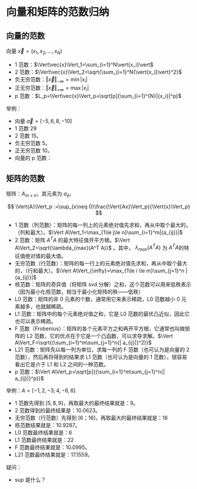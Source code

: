 

# 向量和矩阵的范数归纳

## 向量的范数

向量 $\vec{x}=(x_1,x_2,...,x_N)$

-  1 范数：$\Vert\vec{x}\Vert_1=\sum_{i=1}^N\vert{x_i}\vert$
-  2 范数：$\Vert\vec{x}\Vert_2=\sqrt{\sum_{i=1}^N{\vert{x_i}\vert}^2}$
-  负无穷范数：$\Vert\vec{x}\Vert_{-\infty}=\min{|{x_i}|}$
-  正无穷范数：$\Vert\vec{x}\Vert_{+\infty}=\max{|{x_i}|}$
-  p 范数：$L_p=\Vert\vec{x}\Vert_p=\sqrt[p]{\sum_{i=1}^{N}|{x_i}|^p}$

举例：

- 向量 $\vec{a}=[-5, 6, 8, -10]$
- 1 范数 29
- 2 范数 15。
- 负无穷范数 5。
- 正无穷范数 10。
- 向量的 p 范数：

## 矩阵的范数


矩阵：$A_{m\times n}$，其元素为 $a_{ij}$。

$$
\Vert{A}\Vert_p :=\sup_{x\neq 0}\frac{\Vert{Ax}\Vert_p}{\Vert{x}\Vert_p}
$$


- 1 范数（列范数）：矩阵的每一列上的元素绝对值先求和，再从中取个最大的，（列和最大）。$\Vert A\Vert_1=\max_{1\le j\le n}\sum_{i=1}^m|{a_{ij}}|$
- 2 范数：矩阵 $A^TA$ 的最大特征值开平方根。$\Vert A\Vert_2=\sqrt{\lambda_{max}(A^T A)}$ 。其中， $\lambda_{max}(A^T A)$ 为 $A^T A​$ 的特征值绝对值的最大值。
- 无穷范数（行范数）：矩阵的每一行上的元素绝对值先求和，再从中取个最大的，（行和最大）。$\Vert A\Vert_{\infty}=\max_{1\le i \le m}\sum_{j=1}^n |{a_{ij}}|$
- 核范数：矩阵的奇异值（将矩阵 svd 分解）之和，这个范数可以用来低秩表示（因为最小化核范数，相当于最小化矩阵的秩——低秩）
- L0 范数：矩阵的非 0 元素的个数，通常用它来表示稀疏，L0 范数越小 0 元素越多，也就越稀疏。
- L1 范数：矩阵中的每个元素绝对值之和，它是 L0 范数的最优凸近似，因此它也可以表示稀疏。
- F 范数（Frobenius）：矩阵的各个元素平方之和再开平方根，它通常也叫做矩阵的 L2 范数，它的优点在于它是一个凸函数，可以求导求解。$\Vert A\Vert_F=\sqrt{(\sum_{i=1}^m\sum_{j=1}^n{| a_{ij}|}^2)}$
- L21 范数：矩阵先以每一列为单位，求每一列的 F 范数（也可认为是向量的 2 范数），然后再将得到的结果求 L1 范数（也可认为是向量的 1 范数），很容易看出它是介于 L1 和 L2 之间的一种范数。
- p 范数：$\Vert A\Vert_p=\sqrt[p]{(\sum_{i=1}^m\sum_{j=1}^n{| a_{ij}|}^p)}$


举例：$A=[-1, 2, -3; 4, -6, 6]$

- 1 范数先得到 $[5,8,9]$，再取最大的最终结果就是：9。
- 2 范数得到的最终结果是：10.0623。
- 无穷范数（行范数）先得到 $[6；16]$，再取最大的最终结果就是：16
- 核范数结果就是：10.9287。
- L0 范数最终结果就是：6
- L1 范数最终结果就是：22
- F 范数最终结果就是：10.0995。
- L21 范数最终结果就是：17.1559。


疑问：

- sup 是什么？




